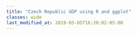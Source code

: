 ```yaml
---
title: "Czech Republic GDP using R and ggplot"
classes: wide
last_modified_at: 2019-03-05T16:20:02-05:00
---
```



